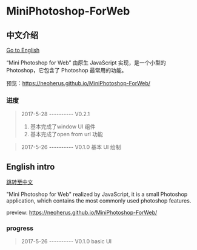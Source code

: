 # MiniPhotoshop-ForWeb

## 中文介绍
[Go to English](#english-intro)

“Mini Photoshop for Web” 由原生 JavaScript 实现，是一个小型的 Photoshop，它包含了 Photoshop 最常用的功能。

预览：https://neoherus.github.io/MiniPhotoshop-ForWeb/

### 进度
>  2017-5-28 ---------- V0.2.1
> 1. 基本完成了window UI 组件
> 2. 基本完成了open from url 功能

> 2017-5-26 ---------- V0.1.0 基本 UI 绘制

## English intro
[跳转至中文](#中文介绍)

"Mini Photoshop for Web" realized by JavaScript, it is a small Photoshop application, which contains the most commonly used photoshop features.

preview: https://neoherus.github.io/MiniPhotoshop-ForWeb/


### progress
> 2017-5-26 ---------- V0.1.0 basic UI
